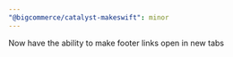 ```yaml
---
"@bigcommerce/catalyst-makeswift": minor
---
```


Now have the ability to make footer links open in new tabs
